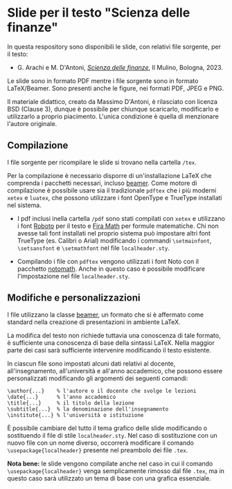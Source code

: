 # Slide per il testo "Scienza delle finanze"

In questa respository sono disponibili le slide, con relativi file sorgente, per il testo:

* G. Arachi e M. D'Antoni, [*Scienza delle finanze*](https://www.mulino.it/isbn/9788815290113), Il Mulino, Bologna, 2023. 

Le slide sono in formato PDF mentre i file sorgente sono in formato LaTeX/Beamer. Sono presenti anche le figure, nei formati PDF, JPEG e PNG.

Il materiale didattico, creato da Massimo D'Antoni, è rilasciato con licenza BSD (Clause 3), dunque è possibile per chiunque scaricarlo, modificarlo e utilizzarlo a proprio piacimento. L'unica condizione è quella di menzionare l'autore originale.

## Compilazione

I file sorgente per ricompilare le slide si trovano nella cartella `/tex`.

Per la compilazione è necessario disporre di un'installazione LaTeX che comprenda i pacchetti necessari, incluso [beamer](https://ctan.org/pkg/beamer). Come motore di compilazione è possibile usare sia il tradizionale `pdftex` che i più moderni `xetex` e `luatex`, che possono utilizzare i font OpenType e TrueType installati nel sistema. 

* I pdf inclusi inella cartella `/pdf` sono stati compilati con `xetex` e utilizzano i font [Roboto](https://fonts.google.com/specimen/Roboto) per il testo e [Fira Math](https://github.com/firamath/firamath) per formule matematiche. Chi non avesse tali font installati nel proprio sistema può impostare altri font TrueType (es. Calibri o Arial) modificando i commandi `\setmainfont`, `\setsansfont` e `\setmathfont` nel file `localheader.sty`.

* Compilando i file con `pdftex` vengono utilizzati i font Noto con il pacchetto [notomath](https://ctan.org/pkg/notomath). Anche in questo caso è possibile modificare l'impostazione nel file  `localheader.sty`.


## Modifiche e personalizzazioni

I file utilizzano la classe [beamer](https://ctan.org/pkg/beamer), un formato che si è affermato come standard nella creazione di presentazioni in ambiente LaTeX. 

La modifica del testo non richiede tuttavia una conoscenza di tale formato, è sufficiente una conoscenza di base della sintassi LaTeX. Nella maggior parte dei casi sarà sufficiente intervenire modificando il testo esistente.

In ciascun file sono impostati alcuni dati relativi al docente, all'insegnamento, all'università e all'anno accademico, che possono essere personalizzati modificando gli argomenti dei seguenti comandi:

    \author{...}    % l'autore o il docente che svolge le lezioni
    \date{...}      % l'anno accademico
    \title{...}     % il titolo della lezione
    \subtitle{...}  % la denominazione dell'insegnamento
    \institute{...} % l'università o istituzione

È possibile cambiare del tutto il tema grafico delle slide modificando o sostituendo il file di stile `localheader.sty`. Nel caso di sostituzione con un nuovo file con un nome diverso, occorrerà modificare il comando `\usepackage{localheader}` presente nel preambolo dei file `.tex`.

**Nota bene:** le slide vengono compilate anche nel caso in cui il comando `\usepackage{localheader}` venga semplicamente rimosso dal file `.tex`, ma in questo caso sarà utilizzato un tema di base con una grafica essenziale.

